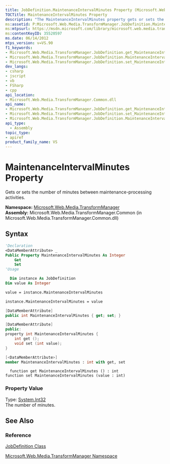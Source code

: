 ```yaml
---
title: JobDefinition.MaintenanceIntervalMinutes Property (Microsoft.Web.Media.TransformManager)
TOCTitle: MaintenanceIntervalMinutes Property
description: "The MaintenanceIntervalMinutes property gets or sets the number of minutes between maintenance-processing activities."
ms:assetid: P:Microsoft.Web.Media.TransformManager.JobDefinition.MaintenanceIntervalMinutes
ms:mtpsurl: https://msdn.microsoft.com/library/microsoft.web.media.transformmanager.jobdefinition.maintenanceintervalminutes(v=VS.90)
ms:contentKeyID: 35520597
ms.date: 06/14/2012
mtps_version: v=VS.90
f1_keywords:
- Microsoft.Web.Media.TransformManager.JobDefinition.get_MaintenanceIntervalMinutes
- Microsoft.Web.Media.TransformManager.JobDefinition.MaintenanceIntervalMinutes
- Microsoft.Web.Media.TransformManager.JobDefinition.set_MaintenanceIntervalMinutes
dev_langs:
- csharp
- jscript
- vb
- FSharp
- cpp
api_location:
- Microsoft.Web.Media.TransformManager.Common.dll
api_name:
- Microsoft.Web.Media.TransformManager.JobDefinition.get_MaintenanceIntervalMinutes
- Microsoft.Web.Media.TransformManager.JobDefinition.set_MaintenanceIntervalMinutes
- Microsoft.Web.Media.TransformManager.JobDefinition.MaintenanceIntervalMinutes
api_type:
  - Assembly
topic_type:
- apiref
product_family_name: VS
---
```


# MaintenanceIntervalMinutes Property

Gets or sets the number of minutes between maintenance-processing activities.

**Namespace:**  [Microsoft.Web.Media.TransformManager](microsoft-web-media-transformmanager-namespace.md)  
**Assembly:**  Microsoft.Web.Media.TransformManager.Common (in Microsoft.Web.Media.TransformManager.Common.dll)

## Syntax

```vb
'Declaration
<DataMemberAttribute> _
Public Property MaintenanceIntervalMinutes As Integer
    Get
    Set
'Usage

  Dim instance As JobDefinition
Dim value As Integer

value = instance.MaintenanceIntervalMinutes

instance.MaintenanceIntervalMinutes = value
```

```csharp
[DataMemberAttribute]
public int MaintenanceIntervalMinutes { get; set; }
```

```cpp
[DataMemberAttribute]
public:
property int MaintenanceIntervalMinutes {
    int get ();
    void set (int value);
}
```

``` fsharp
[<DataMemberAttribute>]
member MaintenanceIntervalMinutes : int with get, set
```

```jscript
  function get MaintenanceIntervalMinutes () : int
function set MaintenanceIntervalMinutes (value : int)
```

### Property Value

Type: [System.Int32](https://msdn.microsoft.com/library/td2s409d)  
The number of minutes.  

## See Also

### Reference

[JobDefinition Class](jobdefinition-class-microsoft-web-media-transformmanager.md)

[Microsoft.Web.Media.TransformManager Namespace](microsoft-web-media-transformmanager-namespace.md)
